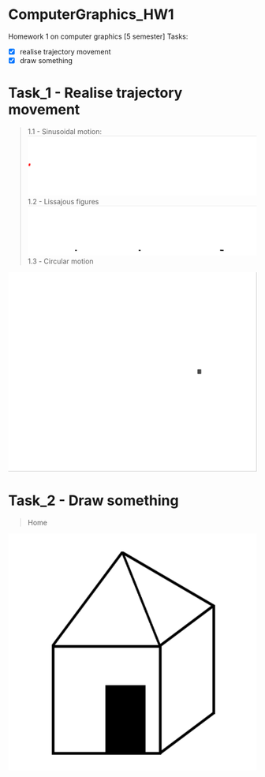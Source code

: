 # ComputerGraphics_HW1
Homework 1 on computer graphics [5 semester]
Tasks:
 - [X] realise trajectory movement
 - [X] draw something

# Task_1 - Realise trajectory movement
 > 1.1 - Sinusoidal motion:
 ![](Images/sinMotion.gif)
 > 1.2 - Lissajous figures
 ![](Images/lissajousFigures.gif)
 > 1.3 - Сircular motion
 
![](Images/circularMotion.gif)

# Task_2 - Draw something
 > Home
 
 ![](Images/home.png)
